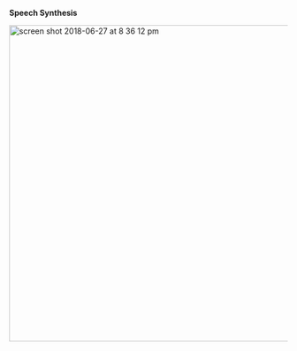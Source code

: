 <strong>Speech Synthesis</strong> 

<img width="571" alt="screen shot 2018-06-27 at 8 36 12 pm" src="https://user-images.githubusercontent.com/33431535/42006763-ce001028-7a49-11e8-8c2a-b356f9017e13.png">
